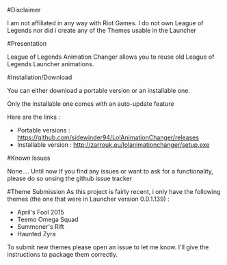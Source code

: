 #Disclaimer

I am not affiliated in any way with Riot Games.
I do not own League of Legends nor did i create any of the Themes usable in the Launcher


#Presentation

League of Legends Animation Changer allows you to reuse old  League of Legends Launcher animations.



#Installation/Download

You can either download a portable version or an installable one.

Only the installable one comes with an auto-update feature

Here are the links : 

- Portable versions : https://github.com/sidewinder94/LolAnimationChanger/releases
- Installable version : http://zarrouk.eu/lolanimationchanger/setup.exe

#Known Issues

None.... Until now
If you find any issues or want to ask for a functionality, please do so unsing the github issue tracker

#Theme Submission
As this project is fairly recent, i only have the following themes (the one that were in Launcher version 0.0.1.139) :
- April's Fool 2015
- Teemo Omega Squad
- Summoner's Rift
- Haunted Zyra

To submit new themes please open an issue to let me know. I'll give the instructions to package them correctly.

